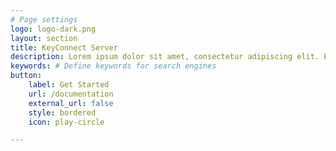 ```yaml
---
# Page settings
logo: logo-dark.png
layout: section
title: KeyConnect Server
description: Lorem ipsum dolor sit amet, consectetur adipiscing elit. Etiam sed justo diam. Suspendisse gravida lacinia eros a finibus. Fusce interdum ex nec leo sodales, pharetra scelerisque est dapibus. # Define a description of your page
keywords: # Define keywords for search engines
button: 
    label: Get Started
    url: /documentation
    external_url: false
    style: bordered
    icon: play-circle

---
```

